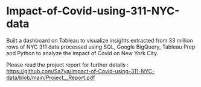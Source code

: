 # Impact-of-Covid-using-311-NYC-data
Built a dashboard on Tableau to visualize insights extracted from 33 million rows of NYC 311 data processed using SQL, Google BigQuery, Tableau Prep and Python to analyze the impact of Covid on New York City.

Please read the project report for further details : https://github.com/Sa7ya/Impact-of-Covid-using-311-NYC-data/blob/main/Project__Report.pdf

